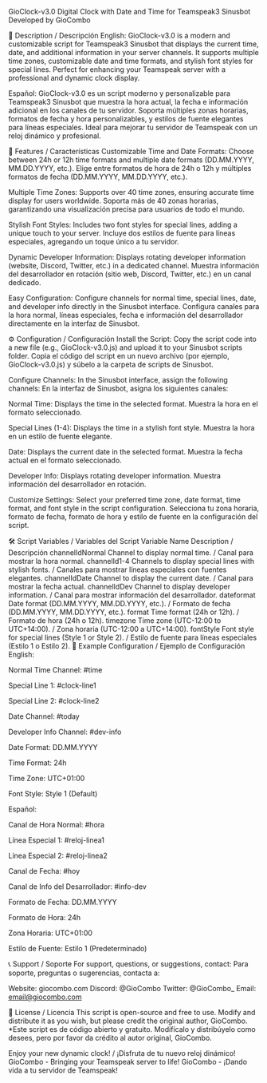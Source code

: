 GioClock-v3.0
Digital Clock with Date and Time for Teamspeak3 Sinusbot
Developed by GioCombo

📜 Description / Descripción
English:
GioClock-v3.0 is a modern and customizable script for Teamspeak3 Sinusbot that displays the current time, date, and additional information in your server channels. It supports multiple time zones, customizable date and time formats, and stylish font styles for special lines. Perfect for enhancing your Teamspeak server with a professional and dynamic clock display.

Español:
GioClock-v3.0 es un script moderno y personalizable para Teamspeak3 Sinusbot que muestra la hora actual, la fecha e información adicional en los canales de tu servidor. Soporta múltiples zonas horarias, formatos de fecha y hora personalizables, y estilos de fuente elegantes para líneas especiales. Ideal para mejorar tu servidor de Teamspeak con un reloj dinámico y profesional.

🚀 Features / Características
Customizable Time and Date Formats:
Choose between 24h or 12h time formats and multiple date formats (DD.MM.YYYY, MM.DD.YYYY, etc.).
Elige entre formatos de hora de 24h o 12h y múltiples formatos de fecha (DD.MM.YYYY, MM.DD.YYYY, etc.).

Multiple Time Zones:
Supports over 40 time zones, ensuring accurate time display for users worldwide.
Soporta más de 40 zonas horarias, garantizando una visualización precisa para usuarios de todo el mundo.

Stylish Font Styles:
Includes two font styles for special lines, adding a unique touch to your server.
Incluye dos estilos de fuente para líneas especiales, agregando un toque único a tu servidor.

Dynamic Developer Information:
Displays rotating developer information (website, Discord, Twitter, etc.) in a dedicated channel.
Muestra información del desarrollador en rotación (sitio web, Discord, Twitter, etc.) en un canal dedicado.

Easy Configuration:
Configure channels for normal time, special lines, date, and developer info directly in the Sinusbot interface.
Configura canales para la hora normal, líneas especiales, fecha e información del desarrollador directamente en la interfaz de Sinusbot.

⚙️ Configuration / Configuración
Install the Script:
Copy the script code into a new file (e.g., GioClock-v3.0.js) and upload it to your Sinusbot scripts folder.
Copia el código del script en un nuevo archivo (por ejemplo, GioClock-v3.0.js) y súbelo a la carpeta de scripts de Sinusbot.

Configure Channels:
In the Sinusbot interface, assign the following channels:
En la interfaz de Sinusbot, asigna los siguientes canales:

Normal Time: Displays the time in the selected format.
Muestra la hora en el formato seleccionado.

Special Lines (1-4): Displays the time in a stylish font style.
Muestra la hora en un estilo de fuente elegante.

Date: Displays the current date in the selected format.
Muestra la fecha actual en el formato seleccionado.

Developer Info: Displays rotating developer information.
Muestra información del desarrollador en rotación.

Customize Settings:
Select your preferred time zone, date format, time format, and font style in the script configuration.
Selecciona tu zona horaria, formato de fecha, formato de hora y estilo de fuente en la configuración del script.

🛠️ Script Variables / Variables del Script
Variable Name	Description / Descripción
channelIdNormal	Channel to display normal time. / Canal para mostrar la hora normal.
channelId1-4	Channels to display special lines with stylish fonts. / Canales para mostrar líneas especiales con fuentes elegantes.
channelIdDate	Channel to display the current date. / Canal para mostrar la fecha actual.
channelIdDev	Channel to display developer information. / Canal para mostrar información del desarrollador.
dateformat	Date format (DD.MM.YYYY, MM.DD.YYYY, etc.). / Formato de fecha (DD.MM.YYYY, MM.DD.YYYY, etc.).
format	Time format (24h or 12h). / Formato de hora (24h o 12h).
timezone	Time zone (UTC-12:00 to UTC+14:00). / Zona horaria (UTC-12:00 a UTC+14:00).
fontStyle	Font style for special lines (Style 1 or Style 2). / Estilo de fuente para líneas especiales (Estilo 1 o Estilo 2).
📝 Example Configuration / Ejemplo de Configuración
English:

Normal Time Channel: #time

Special Line 1: #clock-line1

Special Line 2: #clock-line2

Date Channel: #today

Developer Info Channel: #dev-info

Date Format: DD.MM.YYYY

Time Format: 24h

Time Zone: UTC+01:00

Font Style: Style 1 (Default)

Español:

Canal de Hora Normal: #hora

Línea Especial 1: #reloj-linea1

Línea Especial 2: #reloj-linea2

Canal de Fecha: #hoy

Canal de Info del Desarrollador: #info-dev

Formato de Fecha: DD.MM.YYYY

Formato de Hora: 24h

Zona Horaria: UTC+01:00

Estilo de Fuente: Estilo 1 (Predeterminado)

📞 Support / Soporte
For support, questions, or suggestions, contact:
Para soporte, preguntas o sugerencias, contacta a:

Website: giocombo.com
Discord: @GioCombo
Twitter: @GioCombo_
Email: email@giocombo.com

📜 License / Licencia
This script is open-source and free to use. Modify and distribute it as you wish, but please credit the original author, GioCombo.
*Este script es de código abierto y gratuito. Modifícalo y distribúyelo como desees, pero por favor da crédito al autor original, GioCombo.

Enjoy your new dynamic clock! / ¡Disfruta de tu nuevo reloj dinámico!
GioCombo - Bringing your Teamspeak server to life!
GioCombo - ¡Dando vida a tu servidor de Teamspeak!
